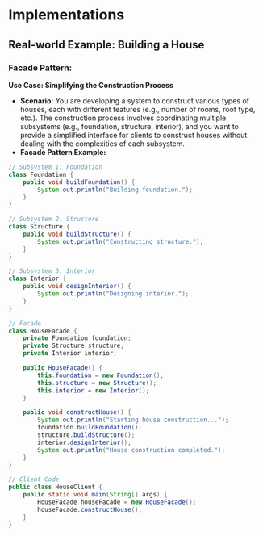 # Implementations

## Real-world Example: Building a House

### Facade Pattern:

**Use Case: Simplifying the Construction Process**
- **Scenario:** You are developing a system to construct various types of houses, each with different features (e.g., number of rooms, roof type, etc.). The construction process involves coordinating multiple subsystems (e.g., foundation, structure, interior), and you want to provide a simplified interface for clients to construct houses without dealing with the complexities of each subsystem.
- **Facade Pattern Example:**

```java
// Subsystem 1: Foundation
class Foundation {
    public void buildFoundation() {
        System.out.println("Building foundation.");
    }
}

// Subsystem 2: Structure
class Structure {
    public void buildStructure() {
        System.out.println("Constructing structure.");
    }
}

// Subsystem 3: Interior
class Interior {
    public void designInterior() {
        System.out.println("Designing interior.");
    }
}

// Facade
class HouseFacade {
    private Foundation foundation;
    private Structure structure;
    private Interior interior;

    public HouseFacade() {
        this.foundation = new Foundation();
        this.structure = new Structure();
        this.interior = new Interior();
    }

    public void constructHouse() {
        System.out.println("Starting house construction...");
        foundation.buildFoundation();
        structure.buildStructure();
        interior.designInterior();
        System.out.println("House construction completed.");
    }
}

// Client Code
public class HouseClient {
    public static void main(String[] args) {
        HouseFacade houseFacade = new HouseFacade();
        houseFacade.constructHouse();
    }
}
